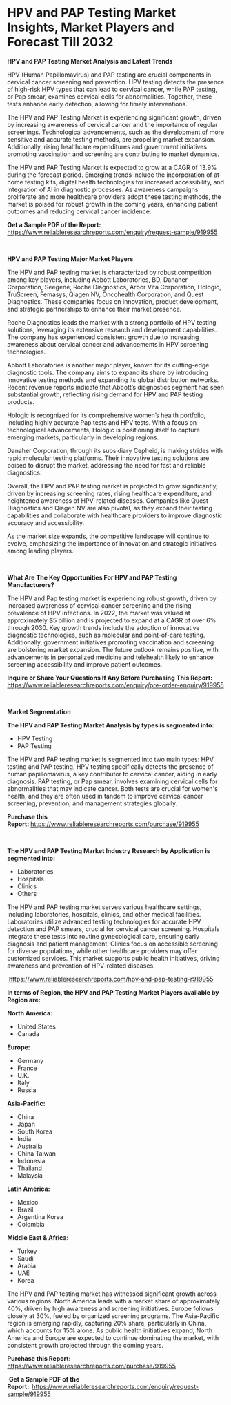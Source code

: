 <p><h1>HPV and PAP Testing Market Insights, Market Players and Forecast Till 2032</h1></p><p><strong>HPV and PAP Testing Market Analysis and Latest Trends</strong></p>
<p><p>HPV (Human Papillomavirus) and PAP testing are crucial components in cervical cancer screening and prevention. HPV testing detects the presence of high-risk HPV types that can lead to cervical cancer, while PAP testing, or Pap smear, examines cervical cells for abnormalities. Together, these tests enhance early detection, allowing for timely interventions.</p><p>The HPV and PAP Testing Market is experiencing significant growth, driven by increasing awareness of cervical cancer and the importance of regular screenings. Technological advancements, such as the development of more sensitive and accurate testing methods, are propelling market expansion. Additionally, rising healthcare expenditures and government initiatives promoting vaccination and screening are contributing to market dynamics.</p><p>The HPV and PAP Testing Market is expected to grow at a CAGR of 13.9% during the forecast period. Emerging trends include the incorporation of at-home testing kits, digital health technologies for increased accessibility, and integration of AI in diagnostic processes. As awareness campaigns proliferate and more healthcare providers adopt these testing methods, the market is poised for robust growth in the coming years, enhancing patient outcomes and reducing cervical cancer incidence.</p></p>
<p><strong>Get a Sample PDF of the Report:&nbsp;</strong> <a href="https://www.reliableresearchreports.com/enquiry/request-sample/919955?utm_campaign=2243&utm_medium=2&utm_source=Github&utm_content=ia&utm_term=18042025&utm_id=hpv-and-pap-testing">https://www.reliableresearchreports.com/enquiry/request-sample/919955</a></p>
<p>&nbsp;</p>
<p><strong>HPV and PAP Testing Major Market Players</strong></p>
<p><p>The HPV and PAP testing market is characterized by robust competition among key players, including Abbott Laboratories, BD, Danaher Corporation, Seegene, Roche Diagnostics, Arbor Vita Corporation, Hologic, TruScreen, Femasys, Qiagen NV, Oncohealth Corporation, and Quest Diagnostics. These companies focus on innovation, product development, and strategic partnerships to enhance their market presence.</p><p>Roche Diagnostics leads the market with a strong portfolio of HPV testing solutions, leveraging its extensive research and development capabilities. The company has experienced consistent growth due to increasing awareness about cervical cancer and advancements in HPV screening technologies.</p><p>Abbott Laboratories is another major player, known for its cutting-edge diagnostic tools. The company aims to expand its share by introducing innovative testing methods and expanding its global distribution networks. Recent revenue reports indicate that Abbott’s diagnostics segment has seen substantial growth, reflecting rising demand for HPV and PAP testing products.</p><p>Hologic is recognized for its comprehensive women’s health portfolio, including highly accurate Pap tests and HPV tests. With a focus on technological advancements, Hologic is positioning itself to capture emerging markets, particularly in developing regions.</p><p>Danaher Corporation, through its subsidiary Cepheid, is making strides with rapid molecular testing platforms. Their innovative testing solutions are poised to disrupt the market, addressing the need for fast and reliable diagnostics.</p><p>Overall, the HPV and PAP testing market is projected to grow significantly, driven by increasing screening rates, rising healthcare expenditure, and heightened awareness of HPV-related diseases. Companies like Quest Diagnostics and Qiagen NV are also pivotal, as they expand their testing capabilities and collaborate with healthcare providers to improve diagnostic accuracy and accessibility.</p><p>As the market size expands, the competitive landscape will continue to evolve, emphasizing the importance of innovation and strategic initiatives among leading players.</p></p>
<p>&nbsp;</p>
<p><strong>What Are The Key Opportunities For HPV and PAP Testing Manufacturers?</strong></p>
<p><p>The HPV and Pap testing market is experiencing robust growth, driven by increased awareness of cervical cancer screening and the rising prevalence of HPV infections. In 2022, the market was valued at approximately $5 billion and is projected to expand at a CAGR of over 6% through 2030. Key growth trends include the adoption of innovative diagnostic technologies, such as molecular and point-of-care testing. Additionally, government initiatives promoting vaccination and screening are bolstering market expansion. The future outlook remains positive, with advancements in personalized medicine and telehealth likely to enhance screening accessibility and improve patient outcomes.</p></p>
<p><strong>Inquire or Share Your Questions If Any Before Purchasing This Report:</strong> <a href="https://www.reliableresearchreports.com/enquiry/pre-order-enquiry/919955?utm_campaign=2243&utm_medium=2&utm_source=Github&utm_content=ia&utm_term=18042025&utm_id=hpv-and-pap-testing">https://www.reliableresearchreports.com/enquiry/pre-order-enquiry/919955</a></p>
<p>&nbsp;</p>
<p><strong>Market Segmentation</strong></p>
<p><strong>The HPV and PAP Testing Market Analysis by types is segmented into:</strong></p>
<p><ul><li>HPV Testing</li><li>PAP Testing</li></ul></p>
<p><p>The HPV and PAP testing market is segmented into two main types: HPV testing and PAP testing. HPV testing specifically detects the presence of human papillomavirus, a key contributor to cervical cancer, aiding in early diagnosis. PAP testing, or Pap smear, involves examining cervical cells for abnormalities that may indicate cancer. Both tests are crucial for women's health, and they are often used in tandem to improve cervical cancer screening, prevention, and management strategies globally.</p></p>
<p><strong>Purchase this Report:&nbsp;</strong><a href="https://www.reliableresearchreports.com/purchase/919955?utm_campaign=2243&utm_medium=2&utm_source=Github&utm_content=ia&utm_term=18042025&utm_id=hpv-and-pap-testing">https://www.reliableresearchreports.com/purchase/919955</a></p>
<p>&nbsp;</p>
<p><strong>The HPV and PAP Testing Market Industry Research by Application is segmented into:</strong></p>
<p><ul><li>Laboratories</li><li>Hospitals</li><li>Clinics</li><li>Others</li></ul></p>
<p><p>The HPV and PAP testing market serves various healthcare settings, including laboratories, hospitals, clinics, and other medical facilities. Laboratories utilize advanced testing technologies for accurate HPV detection and PAP smears, crucial for cervical cancer screening. Hospitals integrate these tests into routine gynecological care, ensuring early diagnosis and patient management. Clinics focus on accessible screening for diverse populations, while other healthcare providers may offer customized services. This market supports public health initiatives, driving awareness and prevention of HPV-related diseases.</p></p>
<p><a href="https://www.reliableresearchreports.com/hpv-and-pap-testing-r919955?utm_campaign=2243&utm_medium=2&utm_source=Github&utm_content=ia&utm_term=18042025&utm_id=hpv-and-pap-testing">&nbsp;https://www.reliableresearchreports.com/hpv-and-pap-testing-r919955</a></p>
<p><strong>In terms of Region, the HPV and PAP Testing Market Players available by Region are:</strong></p>
<p>
    <p> <strong> North America: </strong>
        <ul>
            <li>United States</li>
            <li>Canada</li>
        </ul>
        </p> 
    <p> <strong> Europe: </strong>
        <ul>
            <li>Germany</li>
            <li>France</li>
            <li>U.K.</li>
            <li>Italy</li>
            <li>Russia</li>
        </ul>
        </p> 
    <p> <strong> Asia-Pacific: </strong>
        <ul>
            <li>China</li>
            <li>Japan</li>
            <li>South Korea</li>
            <li>India</li>
            <li>Australia</li>
            <li>China Taiwan</li>
            <li>Indonesia</li>
            <li>Thailand</li>
            <li>Malaysia</li>
        </ul>
        </p> 
    <p> <strong> Latin America: </strong>
        <ul>
            <li>Mexico</li>
            <li>Brazil</li>
            <li>Argentina Korea</li>
            <li>Colombia</li>
        </ul>
        </p> 
    <p> <strong> Middle East & Africa: </strong>
        <ul>
            <li>Turkey</li>
            <li>Saudi</li>
            <li>Arabia</li>
            <li>UAE</li>
            <li>Korea</li>
        </ul>
    </p>
    </p>
<p><p>The HPV and PAP testing market has witnessed significant growth across various regions. North America leads with a market share of approximately 40%, driven by high awareness and screening initiatives. Europe follows closely at 30%, fueled by organized screening programs. The Asia-Pacific region is emerging rapidly, capturing 20% share, particularly in China, which accounts for 15% alone. As public health initiatives expand, North America and Europe are expected to continue dominating the market, with consistent growth projected through the coming years.</p></p>
<p><strong>Purchase this Report: </strong><a href="https://www.reliableresearchreports.com/purchase/919955?utm_campaign=2243&utm_medium=2&utm_source=Github&utm_content=ia&utm_term=18042025&utm_id=hpv-and-pap-testing">https://www.reliableresearchreports.com/purchase/919955</a></p>
<p>&nbsp;<strong>Get a Sample PDF of the Report:&nbsp;&nbsp;</strong><a href="https://www.reliableresearchreports.com/enquiry/request-sample/919955?utm_campaign=2243&utm_medium=2&utm_source=Github&utm_content=ia&utm_term=18042025&utm_id=hpv-and-pap-testing">https://www.reliableresearchreports.com/enquiry/request-sample/919955</a></p>
<p><strong></strong></p>
<p><p></p><p></p><p></p></p>